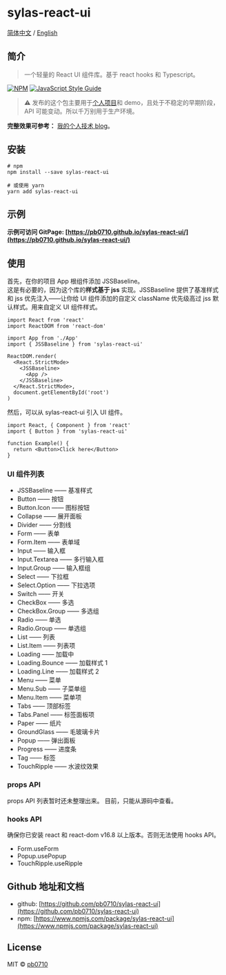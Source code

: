 # sylas-react-ui

[简体中文](./README_zh.md) / [English](./README.md)

## 简介

> 一个轻量的 React UI 组件库。基于 react hooks 和 Typescript。

[![NPM](https://img.shields.io/npm/v/sylas-react-ui.svg)](https://www.npmjs.com/package/sylas-react-ui) [![JavaScript Style Guide](https://img.shields.io/badge/code_style-standard-brightgreen.svg)](https://standardjs.com)

> ⚠️ 发布的这个包主要用于[个人项目](http://8.129.105.196:3333/blog)和 demo，且处于不稳定的早期阶段，API 可能变动。所以千万别用于生产环境。

**完整效果可参考：** [我的个人技术 blog](http://8.129.105.196:3333/blog)。

## 安装

```shell
# npm
npm install --save sylas-react-ui
```

```shell
# 或使用 yarn
yarn add sylas-react-ui
```

## 示例

**示例可访问 GitPage: [https://pb0710.github.io/sylas-react-ui/](https://pb0710.github.io/sylas-react-ui/)**

## 使用

首先，在你的项目 App 根组件添加 JSSBaseline。  
这是有必要的，因为这个库的**样式基于 jss** 实现。JSSBaseline 提供了基准样式和 jss 优先注入——让你给 UI 组件添加的自定义 className 优先级高过 jss 默认样式。用来自定义 UI 组件样式。

```tsx
import React from 'react'
import ReactDOM from 'react-dom'

import App from './App'
import { JSSBaseline } from 'sylas-react-ui'

ReactDOM.render(
  <React.StrictMode>
    <JSSBaseline>
      <App />
    </JSSBaseline>
  </React.StrictMode>,
  document.getElementById('root')
)
```

然后，可以从 sylas-react-ui 引入 UI 组件。

```tsx
import React, { Component } from 'react'
import { Button } from 'sylas-react-ui'

function Example() {
  return <Button>Click here</Button>
}
```

### UI 组件列表

- JSSBaseline —— 基准样式
- Button —— 按钮
- Button.Icon —— 图标按钮
- Collapse —— 展开面板
- Divider —— 分割线
- Form —— 表单
- Form.Item —— 表单域
- Input —— 输入框
- Input.Textarea —— 多行输入框
- Input.Group —— 输入框组
- Select —— 下拉框
- Select.Option —— 下拉选项
- Switch —— 开关
- CheckBox —— 多选
- CheckBox.Group —— 多选组
- Radio —— 单选
- Radio.Group —— 单选组
- List —— 列表
- List.Item —— 列表项
- Loading —— 加载中
- Loading.Bounce —— 加载样式 1
- Loading.Line —— 加载样式 2
- Menu —— 菜单
- Menu.Sub —— 子菜单组
- Menu.Item —— 菜单项
- Tabs —— 顶部标签
- Tabs.Panel —— 标签面板项
- Paper —— 纸片
- GroundGlass —— 毛玻璃卡片
- Popup —— 弹出面板
- Progress —— 进度条
- Tag —— 标签
- TouchRipple —— 水波纹效果

### props API

props API 列表暂时还未整理出来。
目前，只能从源码中查看。

### hooks API

确保你已安装 react 和 react-dom v16.8 以上版本。否则无法使用 hooks API。

- Form.useForm
- Popup.usePopup
- TouchRipple.useRipple

## Github 地址和文档

- github: [https://github.com/pb0710/sylas-react-ui](https://github.com/pb0710/sylas-react-ui)
- npm: [https://www.npmjs.com/package/sylas-react-ui](https://www.npmjs.com/package/sylas-react-ui)

## License

MIT © [pb0710](https://github.com/pb0710)
